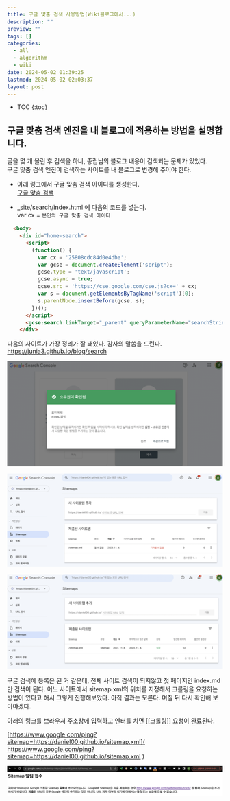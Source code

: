 ```yaml
---
title: 구글 맟춤 검색 사용방법(Wiki블로그에서...)
description: ""
preview: ""
tags: []
categories:
  - all
  - algorithm
  - wiki
date: 2024-05-02 01:39:25
lastmod: 2024-05-02 02:03:37
layout: post
---
```

* TOC
{:toc}

## 구글 맞춤 검색 엔진을 내 블로그에 적용하는 방법을 설명합니다.
글을 몇 개 올린 후 검색을 하니, 종립님의 블로그 내용이 검색되는 문제가 있었다.  
구글 맞춤 검색 엔진이 검색하는 사이트를 내 블로그로 변경해 주어야 한다.  

* 아래 링크에서 구글 맞춤 검색 아이디를 생성한다.  
[구글 맞춤 검색](https://programmablesearchengine.google.com)  



* \_site/search/index.html 에 다음의 코드를 넣는다.  
var cx =  `본인의 구글 맞춤 검색 아이디`

```html
  <body>
    <div id="home-search">
      <script>
        (function() {
          var cx = '25808cdc84d0e4dbe';
          var gcse = document.createElement('script');
          gcse.type = 'text/javascript';
          gcse.async = true;
          gcse.src = 'https://cse.google.com/cse.js?cx=' + cx;
          var s = document.getElementsByTagName('script')[0];
          s.parentNode.insertBefore(gcse, s);
        })();
      </script>
      <gcse:search linkTarget="_parent" queryParameterName="searchString"></gcse:search>
    </div>
```
다음의 사이트가 가장 정리가 잘 돼있다. 감사의 말씀을 드린다.   
https://junia3.github.io/blog/search  

![checkhtml](/assets/checkhtml.png)  



![sitemap.xml](/assets/sitemap.xml.png)    


![sitemap_success](/assets/sitemap_success.png)



구글 검색에 등록은 된 거 같은데, 전체 사이트 검색이 되지않고 첫 페이지인 index.md만 검색이 된다.
어느 사이트에서 sitemap.xml의 위치를 지정해서 크롤링을 요청하는 방법이 있다고 해서 그렇게 진행해보았다.
아직 결과는 모른다. 며칠 뒤 다시 확인해 보아야겠다.

아래의 링크를 브라우저 주소창에 입력하고 엔터를 치면 [[크롤링]] 요청이 완료된다.

[https://www.google.com/ping?sitemap=https://daniel00.github.io/sitemap.xml]( https://www.google.com/ping?sitemap=https://daniel00.github.io/sitemap.xml )    


![result_of_request](/assets/result_of_request.png)
